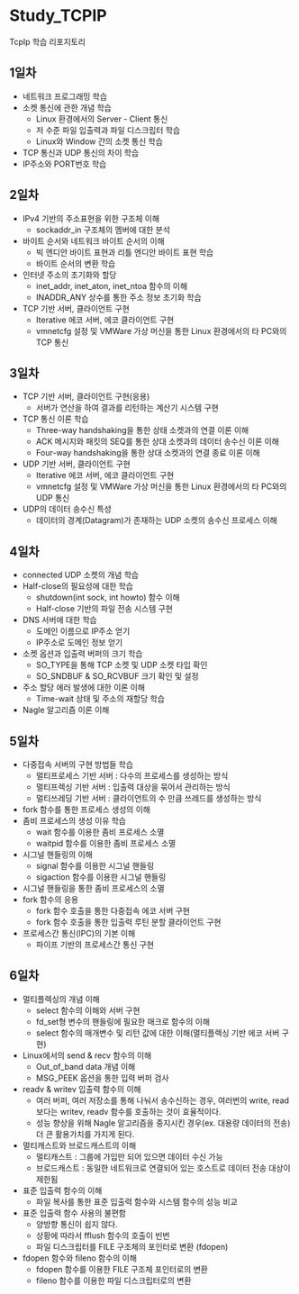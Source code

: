 # Study_TCPIP
TcpIp 학습 리포지토리

## 1일차
- 네트워크 프로그래밍 학습
- 소켓 통신에 관한 개념 학습
  - Linux 환경에서의 Server - Client 통신
  - 저 수준 파일 입출력과 파일 디스크립터 학습
  - Linux와 Window 간의 소켓 통신 학습
- TCP 통신과 UDP 통신의 차이 학습
- IP주소와 PORT번호 학습

## 2일차
- IPv4 기반의 주소표현을 위한 구조체 이해
  - sockaddr_in 구조체의 멤버에 대한 분석
- 바이트 순서와 네트워크 바이트 순서의 이해
  - 빅 엔디안 바이트 표현과 리틀 엔디안 바이트 표현 학습
  - 바이트 순서의 변환 학습
- 인터넷 주소의 초기화와 할당
  - inet_addr, inet_aton, inet_ntoa 함수의 이해
  - INADDR_ANY 상수를 통한 주소 정보 초기화 학습
- TCP 기반 서버, 클라이언트 구현
  - Iterative 에코 서버, 에코 클라이언트 구현
  - vmnetcfg 설정 및 VMWare 가상 머신을 통한 Linux 환경에서의 타 PC와의 TCP 통신
  
## 3일차
- TCP 기반 서버, 클라이언트 구현(응용)
  - 서버가 연산을 하여 결과를 리턴하는 계산기 시스템 구현
- TCP 통신 이론 학습
  - Three-way handshaking을 통한 상태 소켓과의 연결 이론 이해
  - ACK 메시지와 패킷의 SEQ를 통한 상대 소켓과의 데이터 송수신 이론 이해
  - Four-way handshaking을 통한 상대 소켓과의 연결 종료 이론 이해
- UDP 기반 서버, 클라이언트 구현
  - Iterative 에코 서버, 에코 클라이언트 구현
  - vmnetcfg 설정 및 VMWare 가상 머신을 통한 Linux 환경에서의 타 PC와의 UDP 통신
- UDP의 데이터 송수신 특성
  - 데이터의 경계(Datagram)가 존재하는 UDP 소켓의 송수신 프로세스 이해
  
## 4일차
- connected UDP 소켓의 개념 학습
- Half-close의 필요성에 대한 학습
  - shutdown(int sock, int howto) 함수 이해
  - Half-close 기반의 파일 전송 시스템 구현
- DNS 서버에 대한 학습
  - 도메인 이름으로 IP주소 얻기
  - IP주소로 도메인 정보 얻기
- 소켓 옵션과 입출력 버퍼의 크기 학습
  - SO_TYPE을 통해 TCP 소켓 및 UDP 소켓 타입 확인
  - SO_SNDBUF & SO_RCVBUF 크기 확인 및 설정
- 주소 할당 에러 발생에 대한 이론 이해
  - Time-wait 상태 및 주소의 재할당 학습
- Nagle 알고리즘 이론 이해

## 5일차
- 다중접속 서버의 구현 방법들 학습
  - 멀티프로세스 기반 서버 : 다수의 프로세스를 생성하는 방식
  - 멀티프렉싱 기반 서버 : 입출력 대상을 묶어서 관리하는 방식
  - 멀티쓰레딩 기반 서버 : 클라이언트의 수 만큼 쓰레드를 생성하는 방식
- fork 함수를 통한 프로세스 생성의 이해
- 좀비 프로세스의 생성 이유 학습
  - wait 함수를 이용한 좀비 프로세스 소멸
  - waitpid 함수를 이용한 좀비 프로세스 소멸
- 시그널 핸들링의 이해
  - signal 함수를 이용한 시그널 핸들링
  - sigaction 함수를 이용한 시그널 핸들링
- 시그널 핸들링을 통한 좀비 프로세스의 소멸
- fork 함수의 응용
  - fork 함수 호출을 통한 다중접속 에코 서버 구현
  - fork 함수 호출을 통한 입출력 루틴 분할 클라이언트 구현
- 프로세스간 통신(IPC)의 기본 이해
  - 파이프 기반의 프로세스간 통신 구현
 
## 6일차
- 멀티플렉싱의 개념 이해
  - select 함수의 이해와 서버 구현
  - fd_set형 변수의 핸들링에 필요한 매크로 함수의 이해
  - select 함수의 매개변수 및 리턴 값에 대한 이해(멀티플렉싱 기반 에코 서버 구현)
- Linux에서의 send & recv 함수의 이해
  - Out_of_band data 개념 이해
  - MSG_PEEK 옵션을 통한 입력 버퍼 검사
- readv & writev 입출력 함수의 이해
  - 여러 버퍼, 여러 저장소를 통해 나눠서 송수신하는 경우, 여러번의 write, read 보다는 writev, readv 함수를 호출하는 것이 효율적이다.
  - 성능 향상을 위해 Nagle 알고리즘을 중지시킨 경우(ex. 대용량 데이터의 전송) 더 큰 활용가치를 가지게 된다.
- 멀티캐스트와 브로드캐스트의 이해
  - 멀티캐스트 : 그룹에 가입만 되어 있으면 데이터 수신 가능
  - 브로드캐스트 : 동일한 네트워크로 연결되어 있는 호스트로 데이터 전송 대상이 제한됨
- 표준 입출력 함수의 이해
  - 파일 복사를 통한 표준 입출력 함수와 시스템 함수의 성능 비교
- 표준 입출력 함수 사용의 불편함
  - 양방향 통신이 쉽지 않다.
  - 상황에 따라서 fflush 함수의 호출이 빈번
  - 파일 디스크립터를 FILE 구조체의 포인터로 변환 (fdopen)
- fdopen 함수와 fileno 함수의 이해
  - fdopen 함수를 이용한 FILE 구조체 포인터로의 변환
  - fileno 함수를 이용한 파일 디스크립터로의 변환
